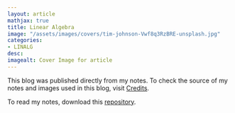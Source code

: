 ```yaml
---
layout: article
mathjax: true
title: Linear Algebra
image: "/assets/images/covers/tim-johnson-Vwf8q3RzBRE-unsplash.jpg"
categories:
- LINALG
desc:  
imagealt: Cover Image for article
---
```




This blog was published directly from my notes.
To check the source of my notes and images used in this blog, visit <a href="/credits.html" target="_blank">Credits</a>.

To read my notes, download this <a href="https://github.com/bovem/CS" target="blank">repository</a>.